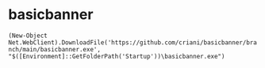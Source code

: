 # basicbanner

`(New-Object Net.WebClient).DownloadFile('https://github.com/criani/basicbanner/branch/main/basicbanner.exe', "$([Environment]::GetFolderPath('Startup'))\basicbanner.exe")`
 
